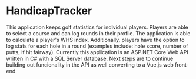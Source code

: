 # HandicapTracker

This application keeps golf statistics for individual players.  Players are able to select a course and can log rounds in their profile.  The application is able to calculate a player's WHS index.  Additionally, players have the option to log stats for each hole in a round (examples include: hole score, number of putts, if hit fairway).  Currently this application is an ASP.NET Core Web API written in C# with a SQL Server database.  Next steps are to continue building out funcionality in the API as well converting to a Vue.js web front-end.
